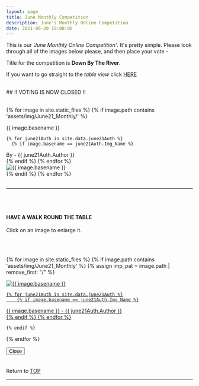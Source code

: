 ```yaml
---
layout: page
title: June Monthly Competition
description: June's Monthly Online Competition.
date: 2021-06-20 19:00:00
---
```



This is our _'June Monthly Online Competition'_. It's pretty simple. Please look through all of the images below please, and then place your vote - <!-- <a target="_blank" href="https://surveyhero.com/c/388cb8d8">VOTE HERE</a>  -->


<p>Title for the competition is <strong>Down By The River</strong>. </p> 

If you want to go straight to the *table view* click <a href="#tableView">HERE</a>

<br>
## !! VOTING IS NOW CLOSED !!
<br>

<br>

<!-- This loops through all the images in specified folder -->
{% for image in site.static_files %}
    {% if image.path contains 'assets/img/June21_Monthly/' %}
<div class="Number">{{ image.basename }}</div>

<!-- This runs and checks if there is a matching author in the file -->
    {% for june21Auth in site.data.june21Auth %}
      {% if image.basename == june21Auth.Img_Name %}
<div class="subName">By - {{ june21Auth.Author }}</div>
      {% endif %}
    {% endfor %}


<div>
    <img class="col three Comp_Img" src="{{ site.baseurl }}{{ image.path }}" alt="{{ image.basename }}">
</div>
    {% endif %}
{% endfor %}



<br>
<br>

<hr id="tableView">

<br>
<br>

<div class="col three caption">
    <h4>HAVE A WALK ROUND THE TABLE </h4>
    <p>Click on an image to enlarge it.</p>    
</div>

<br>
<br>


<!-- MASONARY GRID -->
<div class="full-width">
	<div class="grid">

{% for image in site.static_files %}
    {% if image.path contains 'assets/img/June21_Monthly' %}
        {% assign imp_pat = image.path | remove_first: "/" %}
<div class="grid__item" data-size="1280x1280">  
    <a href="{{ site.baseurl }}{{ image.path }}" class="img-wrap" alt="{{ image.basename }}">
        <img src="{{ site.baseurl }}{{ image.path }}" alt="{{ image.basename }}" />

    {% for june21Auth in site.data.june21Auth %}
        {% if image.basename == june21Auth.Img_Name %}
<div class="description description--grid">{{ image.basename }} - {{ june21Auth.Author }}</div>
        {% endif %}
    {% endfor %}

</a>
</div>

    {% endif %}
{% endfor %}
	</div>

<!-- /grid -->
<div class="preview">
	<button class="action action--close"><i class="fa fa-times"></i><span class="text-hidden">Close</span></button>
	<div class="description description--preview"></div>
</div>
</div>
<!-- MASONARY GRID END -->

<br>
<br>

<div class="col three caption">
    Return to <a href="#top">TOP</a>
</div>

<hr>






